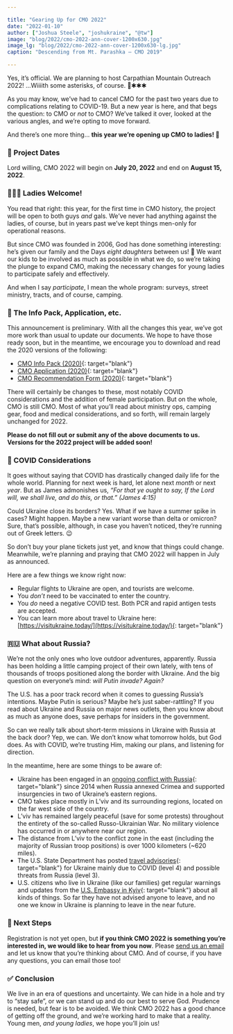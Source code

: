 ```yaml
---

title: "Gearing Up for CMO 2022"
date: "2022-01-10"
author: ["Joshua Steele", "joshukraine", "@tw"]
image: "blog/2022/cmo-2022-ann-cover-1200x630.jpg"
image_lg: "blog/2022/cmo-2022-ann-cover-1200x630-lg.jpg"
caption: "Descending from Mt. Parashka — CMO 2019"

---
```


Yes, it’s official. We are planning to host Carpathian Mountain Outreach 2022! ...Wiiiith some asterisks, of course. 😬✱✱✱

As you may know, we’ve had to cancel CMO for the past two years due to complications relating to COVID-19. But a new year is here, and that begs the question: to CMO or *not* to CMO? We’ve talked it over, looked at the various angles, and we’re opting to move forward.

And there’s one more thing... **this year we’re opening up CMO to ladies! 🥳**

### 📅 Project Dates

Lord willing, CMO 2022 will begin on **July 20, 2022** and end on **August 15, 2022**.

### 🙋🏻‍♀️ Ladies Welcome!

You read that right: this year, for the first time in CMO history, the project will be open to both guys *and* gals. We’ve never had anything against the ladies, of course, but in years past we’ve kept things men-only for operational reasons.

But since CMO was founded in 2006, God has done something interesting: he’s given our family and the Days *eight daughters* between us! 💖 We want our kids to be involved as much as possible in what we do, so we’re taking the plunge to expand CMO, making the necessary changes for young ladies to participate safely and effectively.

And when I say *participate*, I mean the whole program: surveys, street ministry, tracts, and of course, camping.

### 📑 The Info Pack, Application, etc.

This announcement is preliminary. With all the changes this year, we’ve got more work than usual to update our documents. We hope to have those ready soon, but in the meantime, we encourage you to download and read the 2020 versions of the following:

- [CMO Info Pack (2020)](https://cmoproject.org/files/cmo-2020-info-pack.pdf){: target="blank"}
- [CMO Application (2020)](https://cmoproject.org/files/cmo-2020-application.pdf){: target="blank"}
- [CMO Recommendation Form (2020)](https://cmoproject.org/files/cmo-2020-rec-form.pdf){: target="blank"}

There will certainly be changes to these, most notably COVID considerations and the addition of female participation. But on the whole, CMO is still CMO. Most of what you’ll read about ministry ops, camping gear, food and medical considerations, and so forth, will remain largely unchanged for 2022.

**Please do not fill out or submit any of the above documents to us. Versions for the 2022 project will be added soon!**

### 🦠 COVID Considerations

It goes without saying that COVID has drastically changed daily life for the whole world. Planning for next week is hard, let alone next *month* or next *year*. But as James admonishes us, *“For that ye ought to say, If the Lord will, we shall live, and do this, or that.” (James 4:15)*

Could Ukraine close its borders? Yes. What if we have a summer spike in cases? Might happen. Maybe a new variant worse than delta or omicron? Sure, that’s possible, although, in case you haven’t noticed, they’re running out of Greek letters. 😉

So don’t buy your plane tickets just yet, and know that things could change. Meanwhile, we’re planning and praying that CMO 2022 will happen in July as announced. 

Here are a few things we know right now:

- Regular flights to Ukraine are open, and tourists are welcome.
- You *don’t* need to be vaccinated to enter the country.
- You *do* need a negative COVID test. Both PCR and rapid antigen tests are accepted.
- You can learn more about travel to Ukraine here: [https://visitukraine.today/](https://visitukraine.today/){: target="blank"}

### 🇷🇺 What about Russia?

We’re not the only ones who love outdoor adventures, apparently. Russia has been holding a little camping project of their own lately, with tens of thousands of troops positioned along the border with Ukraine. And the big question on everyone’s mind: *will Putin invade?* *Again?*

The U.S. has a poor track record when it comes to guessing Russia’s intentions. Maybe Putin is serious? Maybe he’s just saber-rattling? If you read about Ukraine and Russia on major news outlets, then you know about as much as anyone does, save perhaps for insiders in the government.

So can we really talk about short-term missions in Ukraine with Russia at the back door? Yep, we can. We don’t know what tomorrow holds, but God does. As with COVID, we’re trusting Him, making our plans, and listening for direction.

In the meantime, here are some things to be aware of:

- Ukraine has been engaged in an [ongoing conflict with Russia](https://en.wikipedia.org/wiki/Russo-Ukrainian_War){: target="blank"} since 2014 when Russia annexed Crimea and supported insurgencies in two of Ukraine’s eastern regions.
- CMO takes place mostly in L’viv and its surrounding regions, located on the far west side of the country.
- L’viv has remained largely peaceful (save for some protests) throughout the entirety of the so-called Russo-Ukrainian War. No military violence has occurred in or anywhere near our region.
- The distance from L’viv to the conflict zone in the east (including the majority of Russian troop positions) is over 1000 kilometers (~620 miles).
- The U.S. State Department has posted [travel advisories](https://travel.state.gov/content/travel/en/traveladvisories/traveladvisories/ukraine-travel-advisory.html){: target="blank"} for Ukraine mainly due to COVID (level 4) and possible threats from Russia (level 3).
- U.S. citizens who live in Ukraine (like our families) get regular warnings and updates from the [U.S. Embassy in Kyiv](https://ua.usembassy.gov/){: target="blank"} about all kinds of things. So far they have not advised anyone to leave, and no one we know in Ukraine is planning to leave in the near future.

### 🥾 Next Steps

Registration is not yet open, but **if you think CMO 2022 is something you’re interested in, we would like to hear from you now**. Please [send us an email](/contact) and let us know that you’re thinking about CMO. And of course, if you have any questions, you can email those too!

### ✅ Conclusion

We live in an era of questions and uncertainty. We can hide in a hole and try to “stay safe”, or we can stand up and do our best to serve God. Prudence is needed, but fear is to be avoided. We think CMO 2022 has a good chance of getting off the ground, and we’re working hard to make that a reality. Young men, *and young ladies*, we hope you’ll join us!
